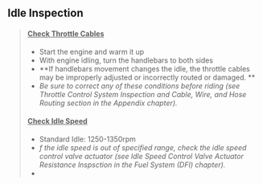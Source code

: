 ## Idle Inspection
> #### <u>Check Throttle Cables</u>
> - Start the engine and warm it up
>- With engine idling, turn the handlebars to both sides
>- **If handlebars movement changes the idle, the throttle cables may be improperly adjusted or incorrectly routed or damaged. ** 
>- *Be sure to correct any of these conditions before riding (see Throttle Control System Inspection and Cable, Wire, and Hose Routing section in the Appendix chapter).*
> #### <u>Check Idle Speed</u>
> - Standard Idle: 1250-1350rpm
> - *f the idle speed is out of specified range, check the idle speed control valve actuator (see ldle Speed Control Valve Actuator Resistance lnspsction in the Fuel System (DFI) chapter).*
> - 